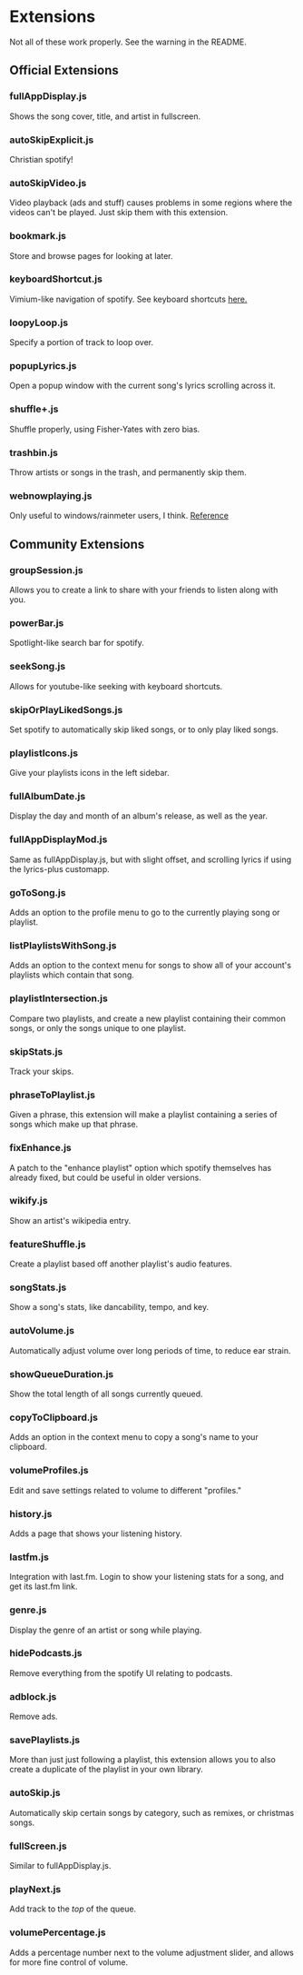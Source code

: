 # Extensions
Not all of these work properly. See the warning in the README.

## Official Extensions

### fullAppDisplay.js
Shows the song cover, title, and artist in fullscreen.

### autoSkipExplicit.js
Christian spotify!

### autoSkipVideo.js
Video playback (ads and stuff) causes problems in some regions where the videos can't be played. Just skip them with this extension.

### bookmark.js
Store and browse pages for looking at later.

### keyboardShortcut.js
Vimium-like navigation of spotify. See keyboard shortcuts [here.](https://spicetify.app/docs/advanced-usage/extensions#keyboard-shortcut)

### loopyLoop.js
Specify a portion of track to loop over.

### popupLyrics.js
Open a popup window with the current song's lyrics scrolling across it.

### shuffle+.js
Shuffle properly, using Fisher-Yates with zero bias.

### trashbin.js
Throw artists or songs in the trash, and permanently skip them.

### webnowplaying.js
Only useful to windows/rainmeter users, I think. [Reference](https://spicetify.app/docs/advanced-usage/extensions#web-now-playing)

## Community Extensions

### groupSession.js
Allows you to create a link to share with your friends to listen along with you.

### powerBar.js
Spotlight-like search bar for spotify.

### seekSong.js
Allows for youtube-like seeking with keyboard shortcuts.

### skipOrPlayLikedSongs.js
Set spotify to automatically skip liked songs, or to only play liked songs.

### playlistIcons.js
Give your playlists icons in the left sidebar.

### fullAlbumDate.js
Display the day and month of an album's release, as well as the year.

### fullAppDisplayMod.js
Same as fullAppDisplay.js, but with slight offset, and scrolling lyrics if using the lyrics-plus customapp.

### goToSong.js
Adds an option to the profile menu to go to the currently playing song or playlist.

### listPlaylistsWithSong.js
Adds an option to the context menu for songs to show all of your account's playlists which contain that song.

### playlistIntersection.js
Compare two playlists, and create a new playlist containing their common songs, or only the songs unique to one playlist.

### skipStats.js
Track your skips.

### phraseToPlaylist.js
Given a phrase, this extension will make a playlist containing a series of songs which make up that phrase.

### fixEnhance.js
A patch to the "enhance playlist" option which spotify themselves has already fixed, but could be useful in older versions.

### wikify.js
Show an artist's wikipedia entry.

### featureShuffle.js
Create a playlist based off another playlist's audio features.

### songStats.js
Show a song's stats, like dancability, tempo, and key.

### autoVolume.js
Automatically adjust volume over long periods of time, to reduce ear strain.

### showQueueDuration.js
Show the total length of all songs currently queued.

### copyToClipboard.js
Adds an option in the context menu to copy a song's name to your clipboard.

### volumeProfiles.js
Edit and save settings related to volume to different "profiles."

### history.js
Adds a page that shows your listening history.

### lastfm.js
Integration with last.fm. Login to show your listening stats for a song, and get its last.fm link.

### genre.js
Display the genre of an artist or song while playing.

### hidePodcasts.js
Remove everything from the spotify UI relating to podcasts.

### adblock.js
Remove ads.

### savePlaylists.js
More than just just following a playlist, this extension allows you to also create a duplicate of the playlist in your own library.

### autoSkip.js
Automatically skip certain songs by category, such as remixes, or christmas songs.

### fullScreen.js
Similar to fullAppDisplay.js.

### playNext.js
Add track to the *top* of the queue.

### volumePercentage.js
Adds a percentage number next to the volume adjustment slider, and allows for more fine control of volume.
